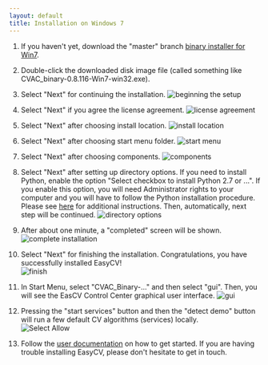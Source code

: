 ```yaml
---
layout: default
title: Installation on Windows 7
---
```


1. If you haven't yet, download the "master" branch [binary installer for
Win7](http://www.movesinstitute.org/~kolsch/CVAC/Download.php).

2. Double-click the downloaded disk image file (called something like
CVAC_binary-0.8.116-Win7-win32.exe).

3. Select "Next" for continuing the installation. 
![beginning the setup](images/win7_install_01start.jpg)

4. Select "Next" if you agree the license agreement. 
![license agreement](images/win7_install_02license.jpg)

5. Select "Next" after choosing install location. 
![install location](images/win7_install_03choosingLocation.jpg)

6. Select "Next" after choosing start menu folder. 
![start menu](images/win7_install_04choosingMenu.jpg)

7. Select "Next" after choosing components. 
![components](images/win7_install_05choosingComponents.jpg)

8. Select "Next" after setting up directory options. 
If you need to install Python, enable the option "Select checkbox to install Python 2.7 or ...".
If you enable this option, you will need Administrator rights to your
computer and you will have to follow the Python installation procedure.
Please see [here](installation_win.html) for additional instructions.
Then, automatically, next step will be continued. 
![directory options](images/win7_install_06directoryOption.jpg)

9. After about one minute, a "completed" screen will be shown. 
![complete installation](images/win7_install_08completeInstallation.jpg)

10. Select "Next" for finishing the installation. Congratulations, you have
successfully installed EasyCV!<br>
![finish](images/win7_install_09finish.jpg)

11. In Start Menu, select "CVAC_Binary-..." and then select "gui". 
Then, you will see the EasCV Control Center graphical user interface. 
![gui](images/win7_install_11runGui.jpg)

12. Pressing the "start services" button and then the "detect demo" button 
will run a few default CV algorithms (services) locally.  
![Select Allow](images/win7_install_13detectDemo.jpg)

13. Follow the [user documentation](user-documentation.html) on how to
get started.  If you are having trouble installing EasyCV, please don't
hesitate to get in touch.
